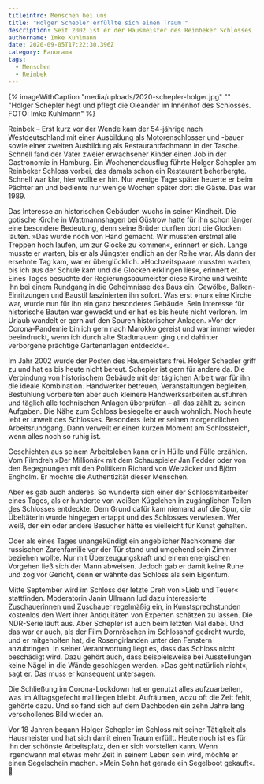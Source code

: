 ```yaml
---
titleintro: Menschen bei uns
title: "Holger Schepler erfüllte sich einen Traum "
description: Seit 2002 ist er der Hausmeister des Reinbeker Schlosses
authorname: Imke Kuhlmann
date: 2020-09-05T17:22:30.396Z
category: Panorama
tags:
  - Menschen
  - Reinbek
---
```

{% imageWithCaption "media/uploads/2020-schepler-holger.jpg" "" "Holger Schepler hegt und pflegt die Oleander im Innenhof des Schlosses. FOTO: Imke Kuhlmann" %}


Reinbek – Erst kurz vor der Wende kam der 54-jährige nach Westdeutschland mit einer Ausbildung als Motorenschlosser und -bauer sowie einer zweiten Ausbildung als Restaurantfachmann in der Tasche. Schnell fand der Vater zweier erwachsener Kinder einen Job in der Gastronomie in Hamburg. Ein Wochenendausflug führte Holger Schepler am Reinbeker Schloss vorbei, das damals schon ein Restaurant beherbergte. Schnell war klar, hier wollte er hin. Nur wenige Tage später heuerte er beim Pächter an und bediente nur wenige Wochen später dort die Gäste. Das war 1989.


Das Interesse an historischen Gebäuden wuchs in seiner Kindheit. Die gotische Kirche in Wattmannshagen bei Güstrow hatte für ihn schon länger eine besondere Bedeutung, denn seine Brüder durften dort die Glocken läuten. »Das wurde noch von Hand gemacht. Wir mussten erstmal alle Treppen hoch laufen, um zur Glocke zu kommen«, erinnert er sich. Lange musste er warten, bis er als Jüngster endlich an der Reihe war. Als dann der ersehnte Tag kam, war er überglücklich. »Hochzeitspaare mussten warten, bis ich aus der Schule kam und die Glocken erklingen lies«, erinnert er. Eines Tages besuchte der Regierungsbaumeister diese Kirche und weihte ihn bei einem Rundgang in die Geheimnisse des Baus ein. Gewölbe, Balken-Einritzungen und Baustil faszinierten ihn sofort. Was erst »nur« eine Kirche war, wurde nun für ihn ein ganz besonderes Gebäude. Sein Interesse für historische Bauten war geweckt und er hat es bis heute nicht verloren. Im Urlaub wandelt er gern auf den Spuren historischer Anlagen. »Vor der Corona-Pandemie bin ich gern nach Marokko gereist und war immer wieder beeindruckt, wenn ich durch alte Stadtmauern ging und dahinter verborgene prächtige Gartenanlagen entdeckte«.

Im Jahr 2002 wurde der Posten des Hausmeisters frei. Holger Schepler griff zu und hat es bis heute nicht bereut. Schepler ist gern für andere da. Die Verbindung von historischem Gebäude mit der täglichen Arbeit war für ihn die ideale Kombination. Handwerker betreuen, Veranstaltungen begleiten, Bestuhlung vorbereiten aber auch kleinere Handwerksarbeiten ausführen und täglich alle technischen Anlagen überprüfen – all das zählt zu seinen Aufgaben. Die Nähe zum Schloss besiegelte er auch wohnlich. Noch heute lebt er unweit des Schlosses. Besonders liebt er seinen morgendlichen Arbeitsrundgang. Dann verweilt er einen kurzen Moment am Schlossteich, wenn alles noch so ruhig ist. 

Geschichten aus seinem Arbeitsleben kann er in Hülle und Fülle erzählen. Vom Filmdreh »Der Millionär« mit dem Schauspieler Jan Fedder oder von den Begegnungen mit den Politikern Richard von Weizäcker und Björn Engholm. Er mochte die Authentizität dieser Menschen.  


Aber es gab auch anderes. So wunderte sich einer der Schlossmitarbeiter eines Tages, als er hunderte von weißen Kügelchen in zugänglichen Teilen des Schlosses entdeckte. Dem Grund dafür kam niemand auf die Spur, die Übeltäterin wurde hingegen ertappt und des Schlosses verwiesen. Wer weiß, der ein oder andere Besucher hätte es vielleicht für Kunst gehalten.

Oder als eines Tages unangekündigt ein angeblicher Nachkomme der russischen Zarenfamilie vor der Tür stand und umgehend sein Zimmer beziehen wollte. Nur mit Überzeugungskraft und einem energischen Vorgehen ließ sich der Mann abweisen. Jedoch gab er damit keine Ruhe und zog vor Gericht, denn er wähnte das Schloss als sein Eigentum. 


Mitte September wird im Schloss der letzte Dreh von »Lieb und Teuer« stattfinden. Moderatorin Janin Ullmann lud dazu interessierte Zuschauerinnen und Zuschauer regelmäßig ein, in Kunstsprechstunden kostenlos den Wert ihrer Antiquitäten von Experten schätzen zu lassen. Die NDR-Serie läuft aus. Aber Schepler ist auch beim letzten Mal dabei. Und das war er auch, als der Film Dornröschen im Schlosshof gedreht wurde, und er mitgeholfen hat, die Rosengirlanden unter den Fenstern anzubringen. In seiner Verantwortung liegt es, dass das Schloss nicht beschädigt wird. Dazu gehört auch, dass beispielsweise bei Ausstellungen keine Nägel in die Wände geschlagen werden. »Das geht natürlich nicht«, sagt er. Das muss er konsequent untersagen.  


Die Schließung im Corona-Lockdown hat er genutzt alles aufzuarbeiten, was im Alltagsgefecht mal liegen bleibt. Aufräumen, wozu oft die Zeit fehlt, gehörte dazu. Und so fand sich auf dem Dachboden ein zehn Jahre lang verschollenes Bild wieder an. 

Vor 18 Jahren begann Holger Schepler im Schloss mit seiner Tätigkeit als Hausmeister und hat sich damit einen Traum erfüllt. Heute noch ist es für ihn der schönste Arbeitsplatz, den er sich vorstellen kann. Wenn irgendwann mal etwas mehr Zeit in seinem Leben sein wird, möchte er einen Segelschein machen. »Mein Sohn hat gerade ein Segelboot gekauft«.
